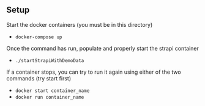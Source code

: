 ## Setup

Start the docker containers (you must be in this directory)
 - `docker-compose up`

Once the command has run, populate and properly start the strapi container
- `./startStrapiWithDemoData`

If a container stops, you can try to run it again using either of the two commands (try start first)
 - `docker start container_name`
 - `docker run container_name`
 
